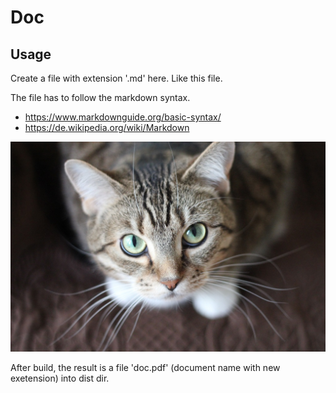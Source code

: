 # Doc

## Usage

Create a file with extension '.md' here. Like this file.

The file has to follow the markdown syntax.
- https://www.markdownguide.org/basic-syntax/
- https://de.wikipedia.org/wiki/Markdown

![](img/cat.jpg)

After build, the result is a file 'doc.pdf' (document name with new exetension) into dist dir.
